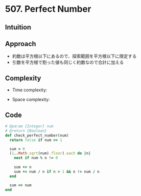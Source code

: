 # 507. Perfect Number

## Intuition

## Approach
<!-- Describe your approach to solving the problem. -->
- 約数は平方根以下にあるので、探索範囲を平方根以下に限定する
- 引数を平方根で割った値も同じく約数なので合計に加える

## Complexity

- Time complexity:
<!-- Add your time complexity here, e.g. $$O(n)$$ -->

- Space complexity:
<!-- Add your space complexity here, e.g. $$O(n)$$ -->

## Code

```ruby
# @param {Integer} num
# @return {Boolean}
def check_perfect_number(num)
  return false if num == 1

  sum = 0
  (1..Math.sqrt(num).floor).each do |n|
    next if num % n != 0
    
    sum += n
    sum += num / n if n > 1 && n != num / n
  end

  sum == num
end
```
